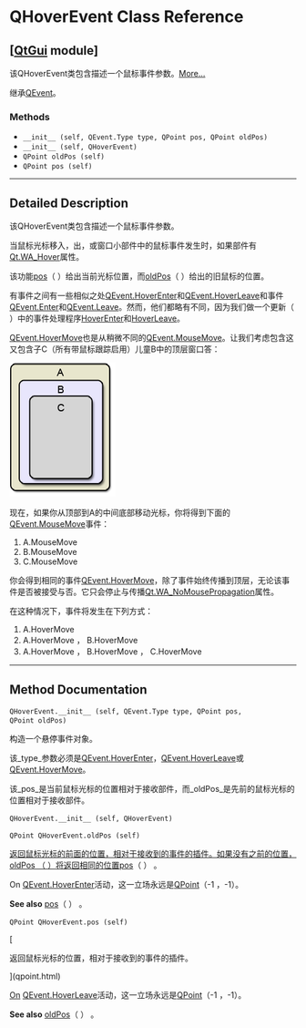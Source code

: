 # QHoverEvent Class Reference

## [[QtGui](index.htm) module]

该QHoverEvent类包含描述一个鼠标事件参数。[More...](#details)

继承[QEvent](qevent.html)。

### Methods

*   `__init__ (self, QEvent.Type type, QPoint pos, QPoint oldPos)`
*   `__init__ (self, QHoverEvent)`
*   `QPoint oldPos (self)`
*   `QPoint pos (self)`

* * *

## Detailed Description

该QHoverEvent类包含描述一个鼠标事件参数。

当鼠标光标移入，出，或窗口小部件中的鼠标事件发生时，如果部件有[Qt.WA_Hover](qt.html#WidgetAttribute-enum)属性。

该功能[pos](qhoverevent.html#pos)（ ）给出当前光标位置，而[oldPos](qhoverevent.html#oldPos)（ ）给出的旧鼠标的位置。

有事件之间有一些相似之处[QEvent.HoverEnter](qevent.html#Type-enum)和[QEvent.HoverLeave](qevent.html#Type-enum)和事件[QEvent.Enter](qevent.html#Type-enum)和[QEvent.Leave](qevent.html#Type-enum)。然而，他们都略有不同，因为我们做一个更新（ ）中的事件处理程序[HoverEnter](qevent.html#Type-enum)和[HoverLeave](qevent.html#Type-enum)。

[QEvent.HoverMove](qevent.html#Type-enum)也是从稍微不同的[QEvent.MouseMove](qevent.html#Type-enum)。让我们考虑包含这又包含子C（所有带鼠标跟踪启用）儿童B中的顶层窗口答：

![](../img/hoverevents.png)

现在，如果你从顶部到A的中间底部移动光标，你将得到下面的[QEvent.MouseMove](qevent.html#Type-enum)事件：

1.  A.MouseMove
2.  B.MouseMove
3.  C.MouseMove

你会得到相同的事件[QEvent.HoverMove](qevent.html#Type-enum)，除了事件始终传播到顶层，无论该事件是否被接受与否。它只会停止与传播[Qt.WA_NoMousePropagation](qt.html#WidgetAttribute-enum)属性。

在这种情况下，事件将发生在下列方式：

1.  A.HoverMove
2.  A.HoverMove ， B.HoverMove
3.  A.HoverMove ， B.HoverMove ， C.HoverMove

* * *

## Method Documentation

```
QHoverEvent.__init__ (self, QEvent.Type type, QPoint pos, QPoint oldPos)
```

构造一个悬停事件对象。

该_type_参数必须是[QEvent.HoverEnter](qevent.html#Type-enum)，[QEvent.HoverLeave](qevent.html#Type-enum)或[QEvent.HoverMove](qevent.html#Type-enum)。

该_pos_是当前鼠标光标的位置相对于接收部件，而_oldPos_是先前的鼠标光标的位置相对于接收部件。

```
QHoverEvent.__init__ (self, QHoverEvent)
```

```
QPoint QHoverEvent.oldPos (self)
```

[](qpoint.html)

[返回鼠标光标的前面的位置，相对于接收到的事件的插件。如果没有之前的位置， oldPos （ ）将返回相同的位置](qpoint.html)[pos](qhoverevent.html#pos)（ ） 。

On [QEvent.HoverEnter](qevent.html#Type-enum)活动，这一立场永远是[QPoint](qpoint.html)（-1 ，-1）。

**See also** [pos](qhoverevent.html#pos)（ ） 。

```
QPoint QHoverEvent.pos (self)
```

[

返回鼠标光标的位置，相对于接收到的事件的插件。

](qpoint.html)

[On](qpoint.html) [QEvent.HoverLeave](qevent.html#Type-enum)活动，这一立场永远是[QPoint](qpoint.html)（-1 ，-1）。

**See also** [oldPos](qhoverevent.html#oldPos)（ ） 。